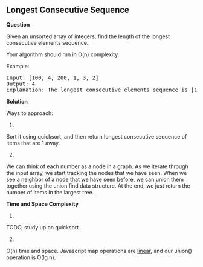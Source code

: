 <h2>Longest Consecutive Sequence</h2>

**Question**

Given an unsorted array of integers, find the length of the longest consecutive elements sequence.

Your algorithm should run in O(n) complexity.

Example:

<pre>
Input: [100, 4, 200, 1, 3, 2]
Output: 4
Explanation: The longest consecutive elements sequence is [1, 2, 3, 4]. Therefore its length is 4.
</pre>

**Solution**

Ways to approach:

1.

Sort it using quicksort, and then return longest consecutive sequence of items that are 1 away.

2.

We can think of each number as a node in a graph. As we iterate through the input array, we 
start tracking the nodes that we have seen. When we see a neighbor of a node that we have seen before,
we can union them together using the union find data structure. At the end, we just return the number of 
items in the largest tree.

**Time and Space Complexity**

1.

TODO, study up on quicksort

2.

O(n) time and space. Javascript map operations are [linear](https://stackoverflow.com/a/31092145/1718640), and our union() operation is O(lg n).




